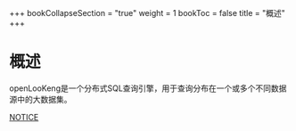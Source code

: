 +++
bookCollapseSection = "true"
weight = 1
bookToc = false
title = "概述"
+++


# 概述


openLooKeng是一个分布式SQL查询引擎，用于查询分布在一个或多个不同数据源中的大数据集。

[NOTICE](https://gitee.com/openlookeng/hetu-core/blob/master/hetu-docs/NOTICE.html)

